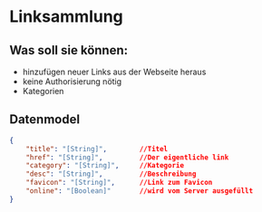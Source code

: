 # Linksammlung

## Was soll sie können:

- hinzufügen neuer Links aus der Webseite heraus
- keine Authorisierung nötig
- Kategorien

## Datenmodel

```json
{
    "title": "[String]",        //Titel
    "href": "[String]",         //Der eigentliche link 
    "category": "[String]",     //Kategorie
    "desc": "[String]",         //Beschreibung
    "favicon": "[String]",      //Link zum Favicon
    "online": "[Boolean]"       //wird vom Server ausgefüllt
}
```

